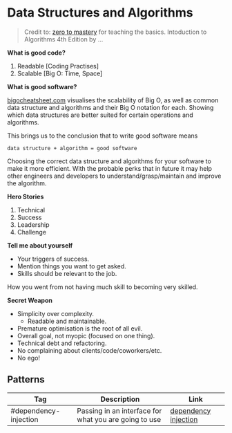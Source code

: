 # Data Structures and Algorithms

> Credit to:
> [zero to mastery](https://zerotomastery.io) for teaching the basics.
> Intoduction to Algorithms 4th Edition by ...

**What is good code?**

1. Readable [Coding Practises]
2. Scalable [Big O: Time, Space]

**What is good software?**

[bigocheatsheet.com](https://www.bigocheatsheet.com/) visualises the scalability
of Big O, as well as common data structure and algorithms and their Big O
notation for each. Showing which data structures are better suited for certain
operations and algorithms.

This brings us to the conclusion that to write good software means

```›
data structure + algorithm = good software
```

Choosing the correct data structure and algorithms for your software to make it
more efficient. With the probable perks that in future it may help other
engineers and developers to understand/grasp/maintain and improve the algorithm.

**Hero Stories**

1. Technical
2. Success
3. Leadership
4. Challenge

**Tell me about yourself**

- Your triggers of success.
- Mention things you want to get asked.
- Skills should be relevant to the job.

How you went from not having much skill to becoming very skilled.

**Secret Weapon**

- Simplicity over complexity.
    - Readable and maintainable.
- Premature optimisation is the root of all evil.
- Overall goal, not myopic (focused on one thing).
- Technical debt and refactoring.
- No complaining about clients/code/coworkers/etc.
- No ego!

## Patterns

| Tag                   | Description                                           | Link                                                                     |
|-----------------------|-------------------------------------------------------|--------------------------------------------------------------------------|
| #dependency-injection | Passing in an interface for what you are going to use | [dependency injection](./design-patterns/dependency-injection/README.md) |
